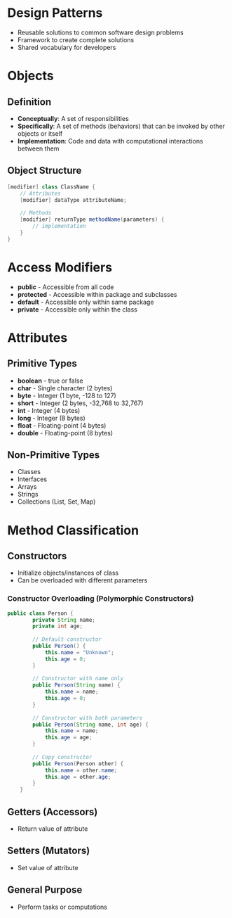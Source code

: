 # Design Patterns
- Reusable solutions to common software design problems
- Framework to create complete solutions
- Shared vocabulary for developers

# Objects

## Definition
- **Conceptually**: A set of responsibilities
- **Specifically**: A set of methods (behaviors) that can be invoked by other objects or itself
- **Implementation**: Code and data with computational interactions between them

## Object Structure
```java
[modifier] class ClassName {
    // Attributes
    [modifier] dataType attributeName;
    
    // Methods
    [modifier] returnType methodName(parameters) {
        // implementation
    }
}
```

# Access Modifiers
- **public** - Accessible from all code
- **protected** - Accessible within package and subclasses
- **default** - Accessible only within same package
- **private** - Accessible only within the class

# Attributes

## Primitive Types
- **boolean** - true or false
- **char** - Single character (2 bytes)
- **byte** - Integer (1 byte, -128 to 127)
- **short** - Integer (2 bytes, -32,768 to 32,767)
- **int** - Integer (4 bytes)
- **long** - Integer (8 bytes)
- **float** - Floating-point (4 bytes)
- **double** - Floating-point (8 bytes)

## Non-Primitive Types
- Classes
- Interfaces
- Arrays
- Strings
- Collections (List, Set, Map)

# Method Classification

## Constructors
- Initialize objects/instances of class
- Can be overloaded with different parameters

### Constructor Overloading (Polymorphic Constructors)
```java
public class Person {
        private String name;
        private int age;
        
        // Default constructor
        public Person() {
            this.name = "Unknown";
            this.age = 0;
        }
        
        // Constructor with name only
        public Person(String name) {
            this.name = name;
            this.age = 0;
        }
        
        // Constructor with both parameters
        public Person(String name, int age) {
            this.name = name;
            this.age = age;
        }
        
        // Copy constructor
        public Person(Person other) {
            this.name = other.name;
            this.age = other.age;
        }
    }
```

## Getters (Accessors)
- Return value of attribute

## Setters (Mutators)
- Set value of attribute

## General Purpose
- Perform tasks or computations